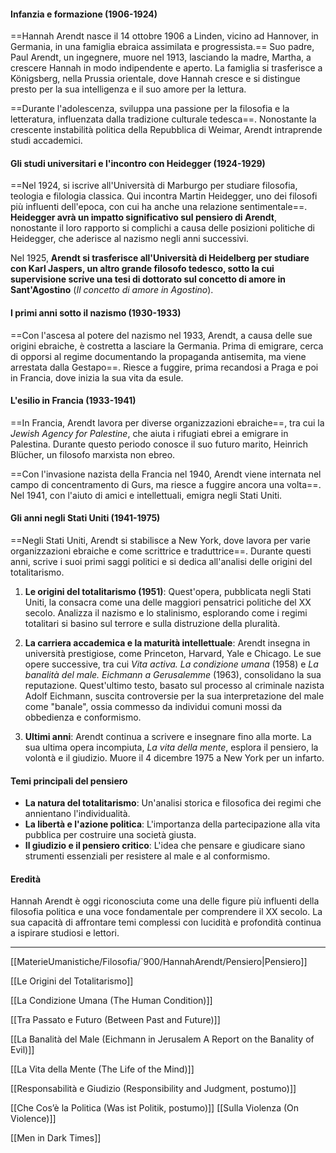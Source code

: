#### **Infanzia e formazione (1906-1924)**

==Hannah Arendt nasce il 14 ottobre 1906 a Linden, vicino ad Hannover, in Germania, in una famiglia ebraica assimilata e progressista.== Suo padre, Paul Arendt, un ingegnere, muore nel 1913, lasciando la madre, Martha, a crescere Hannah in modo indipendente e aperto. La famiglia si trasferisce a Königsberg, nella Prussia orientale, dove Hannah cresce e si distingue presto per la sua intelligenza e il suo amore per la lettura.

==Durante l'adolescenza, sviluppa una passione per la filosofia e la letteratura, influenzata dalla tradizione culturale tedesca==. Nonostante la crescente instabilità politica della Repubblica di Weimar, Arendt intraprende studi accademici.

#### **Gli studi universitari e l'incontro con Heidegger (1924-1929)**

==Nel 1924, si iscrive all'Università di Marburgo per studiare filosofia, teologia e filologia classica. Qui incontra Martin Heidegger, uno dei filosofi più influenti dell'epoca, con cui ha anche una relazione sentimentale==. **Heidegger avrà un impatto significativo sul pensiero di Arendt**, nonostante il loro rapporto si complichi a causa delle posizioni politiche di Heidegger, che aderisce al nazismo negli anni successivi.

Nel 1925, **Arendt si trasferisce all'Università di Heidelberg per studiare con Karl Jaspers, un altro grande filosofo tedesco, sotto la cui supervisione scrive una tesi di dottorato sul concetto di amore in Sant'Agostino** (_Il concetto di amore in Agostino_).

#### **I primi anni sotto il nazismo (1930-1933)**

==Con l'ascesa al potere del nazismo nel 1933, Arendt, a causa delle sue origini ebraiche, è costretta a lasciare la Germania. Prima di emigrare, cerca di opporsi al regime documentando la propaganda antisemita, ma viene arrestata dalla Gestapo==. Riesce a fuggire, prima recandosi a Praga e poi in Francia, dove inizia la sua vita da esule.

#### **L'esilio in Francia (1933-1941)**

==In Francia, Arendt lavora per diverse organizzazioni ebraiche==, tra cui la _Jewish Agency for Palestine_, che aiuta i rifugiati ebrei a emigrare in Palestina. Durante questo periodo conosce il suo futuro marito, Heinrich Blücher, un filosofo marxista non ebreo.

==Con l'invasione nazista della Francia nel 1940, Arendt viene internata nel campo di concentramento di Gurs, ma riesce a fuggire ancora una volta==. Nel 1941, con l'aiuto di amici e intellettuali, emigra negli Stati Uniti.

#### **Gli anni negli Stati Uniti (1941-1975)**

==Negli Stati Uniti, Arendt si stabilisce a New York, dove lavora per varie organizzazioni ebraiche e come scrittrice e traduttrice==. Durante questi anni, scrive i suoi primi saggi politici e si dedica all'analisi delle origini del totalitarismo.

1. **Le origini del totalitarismo (1951)**: Quest'opera, pubblicata negli Stati Uniti, la consacra come una delle maggiori pensatrici politiche del XX secolo. Analizza il nazismo e lo stalinismo, esplorando come i regimi totalitari si basino sul terrore e sulla distruzione della pluralità.
    
2. **La carriera accademica e la maturità intellettuale**: Arendt insegna in università prestigiose, come Princeton, Harvard, Yale e Chicago. Le sue opere successive, tra cui _Vita activa. La condizione umana_ (1958) e _La banalità del male. Eichmann a Gerusalemme_ (1963), consolidano la sua reputazione. Quest'ultimo testo, basato sul processo al criminale nazista Adolf Eichmann, suscita controversie per la sua interpretazione del male come "banale", ossia commesso da individui comuni mossi da obbedienza e conformismo.
    
3. **Ultimi anni**: Arendt continua a scrivere e insegnare fino alla morte. La sua ultima opera incompiuta, _La vita della mente_, esplora il pensiero, la volontà e il giudizio. Muore il 4 dicembre 1975 a New York per un infarto.
    

#### **Temi principali del pensiero**

- **La natura del totalitarismo**: Un'analisi storica e filosofica dei regimi che annientano l'individualità.
- **La libertà e l'azione politica**: L'importanza della partecipazione alla vita pubblica per costruire una società giusta.
- **Il giudizio e il pensiero critico**: L'idea che pensare e giudicare siano strumenti essenziali per resistere al male e al conformismo.

#### **Eredità**

Hannah Arendt è oggi riconosciuta come una delle figure più influenti della filosofia politica e una voce fondamentale per comprendere il XX secolo. La sua capacità di affrontare temi complessi con lucidità e profondità continua a ispirare studiosi e lettori.

---
[[MaterieUmanistiche/Filosofia/`900/HannahArendt/Pensiero|Pensiero]]

[[Le Origini del Totalitarismo]]

[[La Condizione Umana (The Human Condition)]]

[[Tra Passato e Futuro (Between Past and Future)]]


[[La Banalità del Male (Eichmann in Jerusalem A Report on the Banality of Evil)]]

[[La Vita della Mente (The Life of the Mind)]]

[[Responsabilità e Giudizio (Responsibility and Judgment, postumo)]]

[[Che Cos’è la Politica (Was ist Politik, postumo)]]
[[Sulla Violenza (On Violence)]]

[[Men in Dark Times]]

